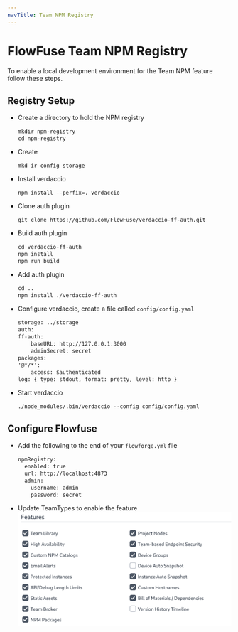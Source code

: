 ```yaml
---
navTitle: Team NPM Registry
---
```


# FlowFuse Team NPM Registry

To enable a local development environment for the Team NPM feature follow these steps.

## Registry Setup

- Create a directory to hold the NPM registry 
    ```
    mkdir npm-registry
    cd npm-registry
    ```
- Create 
    ```
    mkd ir config storage
    ```
- Install verdaccio
    ```
    npm install --perfix=. verdaccio
    ```
- Clone auth plugin
    ```
    git clone https://github.com/FlowFuse/verdaccio-ff-auth.git
    ```
- Build auth plugin
    ```
    cd verdaccio-ff-auth
    npm install
    npm run build
    ```
- Add auth plugin
    ```
    cd ..
    npm install ./verdaccio-ff-auth
    ```
- Configure verdaccio, create a file called `config/config.yaml`
    ```
    storage: ../storage
    auth:
    ff-auth:
        baseURL: http://127.0.0.1:3000
        adminSecret: secret
    packages:
    '@*/*':
        access: $authenticated
    log: { type: stdout, format: pretty, level: http }
    ```
- Start verdaccio
    ```
    ./node_modules/.bin/verdaccio --config config/config.yaml
    ```

## Configure Flowfuse

- Add the following to the end of your `flowforge.yml` file
    ```
    npmRegistry:
      enabled: true
      url: http://localhost:4873
      admin:
        username: admin
        password: secret
    ```
- Update TeamTypes to enable the feature
![sceen shot of team type features](./images/npm-registry-team-type.png)